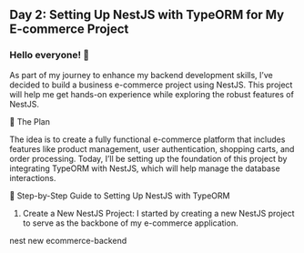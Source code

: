 ## Day 2: Setting Up NestJS with TypeORM for My E-commerce Project

### Hello everyone! 🌟

As part of my journey to enhance my backend development skills, I’ve decided to build a business e-commerce project using NestJS. This project will help me get hands-on experience while exploring the robust features of NestJS.



🛑 The Plan

The idea is to create a fully functional e-commerce platform that includes features like product management, user authentication, shopping carts, and order processing. Today, I’ll be setting up the foundation of this project by integrating TypeORM with NestJS, which will help manage the database interactions.



🌈 Step-by-Step Guide to Setting Up NestJS with TypeORM

1. Create a New NestJS Project: I started by creating a new NestJS project to serve as the backbone of my e-commerce application.

nest new ecommerce-backend
